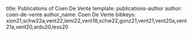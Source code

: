 title: Publications of Coen De Vente
template: publications-author
author: coen-de-vente
author_name: Coen De Vente
bibkeys: xion21,schw22a,vent22,lemi22,vent18,schw22,gonz21,vent21,vent20a,vent21a,vent20,ardu20,less20